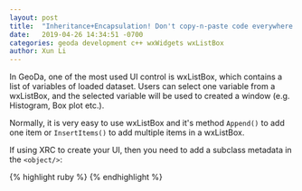 ```yaml
---
layout: post
title:  "Inheritance+Encapsulation! Don't copy-n-paste code everywhere in your project"
date:   2019-04-26 14:34:51 -0700
categories: geoda development c++ wxWidgets wxListBox
author: Xun Li
---
```



In GeoDa, one of the most used UI control is wxListBox, which contains a list of variables of loaded dataset. Users can select one variable from a wxListBox, and the selected variable will be used to created a window (e.g. Histogram, Box plot etc.).

Normally, it is very easy to use wxListBox and it's method `Append()` to add one item or `InsertItems()` to add multiple items in a wxListBox.

If using XRC to create your UI, then you need to add a subclass metadata in the `<object/>`:

{% highlight ruby %}
<object class="wxListBox" name="ID_EXCLUDE_LIST" subclass="GdaListBox">
{% endhighlight %}
